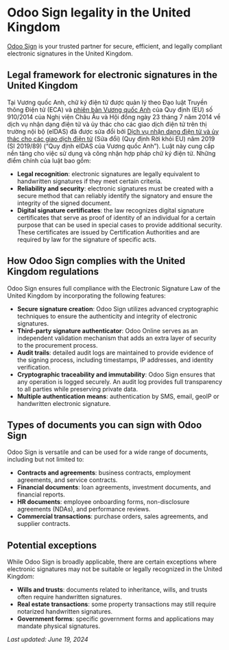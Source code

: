 # Odoo Sign legality in the United Kingdom

[Odoo Sign](../sign.md) is your trusted partner for secure, efficient, and legally compliant
electronic signatures in the United Kingdom.

## Legal framework for electronic signatures in the United Kingdom

Tại Vương quốc Anh, chữ ký điện tử được quản lý theo Đạo luật Truyền thông Điện tử (ECA) và [phiên bản Vương quốc Anh](https://ico.org.uk/for-organisations/guide-to-eidas/) của Quy định (EU) số 910/2014 của Nghị viện Châu Âu và Hội đồng ngày 23 tháng 7 năm 2014 về dịch vụ nhận dạng điện tử và ủy thác cho các giao dịch điện tử trên thị trường nội bộ (eIDAS) đã được sửa đổi bởi [Dịch vụ nhận dạng điện tử và ủy thác cho các giao dịch điện tử](https://www.legislation.gov.uk/uksi/2019/89/made) (Sửa đổi) (Quy định Rời khỏi EU) năm 2019 (SI 2019/89) (“Quy định eIDAS của Vương quốc Anh”). Luật này cung cấp nền tảng cho việc sử dụng và công nhận hợp pháp chữ ký điện tử. Những điểm chính của luật bao gồm:

- **Legal recognition**: electronic signatures are legally equivalent to handwritten signatures if
  they meet certain criteria.
- **Reliability and security**: electronic signatures must be created with a secure method that can
  reliably identify the signatory and ensure the integrity of the signed document.
- **Digital signature certificates**: the law recognizes digital signature certificates that serve
  as proof of identity of an individual for a certain purpose that can be used in special cases to
  provide additional security. These certificates are issued by Certification Authorities and are
  required by law for the signature of specific acts.

## How Odoo Sign complies with the United Kingdom regulations

Odoo Sign ensures full compliance with the Electronic Signature Law of the United Kingdom by
incorporating the following features:

- **Secure signature creation**: Odoo Sign utilizes advanced cryptographic techniques to ensure the
  authenticity and integrity of electronic signatures.
- **Third-party signature authenticator**: Odoo Online serves as an independent validation mechanism
  that adds an extra layer of security to the procurement process.
- **Audit trails**: detailed audit logs are maintained to provide evidence of the signing process,
  including timestamps, IP addresses, and identity verification.
- **Cryptographic traceability and immutability**: Odoo Sign ensures that any operation is logged
  securely. An audit log provides full transparency to all parties while preserving private data.
- **Multiple authentication means**: authentication by SMS, email, geoIP or handwritten electronic
  signature.

## Types of documents you can sign with Odoo Sign

Odoo Sign is versatile and can be used for a wide range of documents, including but not limited to:

- **Contracts and agreements**: business contracts, employment agreements, and service contracts.
- **Financial documents**: loan agreements, investment documents, and financial reports.
- **HR documents**: employee onboarding forms, non-disclosure agreements (NDAs), and performance
  reviews.
- **Commercial transactions**: purchase orders, sales agreements, and supplier contracts.

## Potential exceptions

While Odoo Sign is broadly applicable, there are certain exceptions where electronic signatures may
not be suitable or legally recognized in the United Kingdom:

- **Wills and trusts**: documents related to inheritance, wills, and trusts often require
  handwritten signatures.
- **Real estate transactions**: some property transactions may still require notarized handwritten
  signatures.
- **Government forms**: specific government forms and applications may mandate physical signatures.

*Last updated: June 19, 2024*
